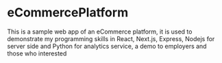 # eCommercePlatform
This is a sample web app of an eCommerce platform, it is used to demonstrate my programming skills in React, Next.js, Express, Nodejs for server side and Python for analytics service, a demo to employers and those who interested
